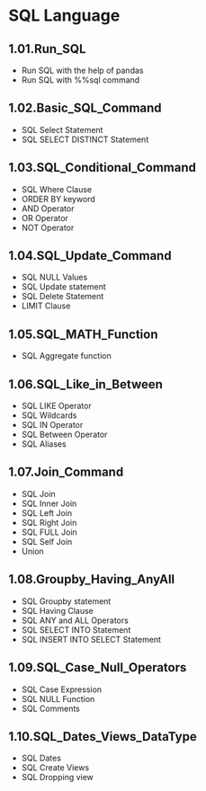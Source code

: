 # SQL Language

## 1.01.Run_SQL 
- Run SQL with the help of pandas
- Run SQL with %%sql command

## 1.02.Basic_SQL_Command
- SQL Select Statement
- SQL SELECT DISTINCT Statement

## 1.03.SQL_Conditional_Command
- SQL Where Clause
- ORDER BY keyword
- AND Operator
- OR Operator
- NOT Operator

## 1.04.SQL_Update_Command
- SQL NULL Values
- SQL Update statement
- SQL Delete Statement
- LIMIT Clause

## 1.05.SQL_MATH_Function
- SQL Aggregate function

## 1.06.SQL_Like_in_Between
- SQL LIKE Operator
- SQL Wildcards
- SQL IN Operator
- SQL Between Operator
- SQL Aliases

## 1.07.Join_Command
- SQL Join
- SQL Inner Join
- SQL Left Join
- SQL Right Join
- SQL FULL Join
- SQL Self Join
- Union

## 1.08.Groupby_Having_AnyAll
- SQL Groupby statement
- SQL Having Clause
- SQL ANY and ALL Operators
- SQL SELECT INTO Statement
- SQL INSERT INTO SELECT Statement

## 1.09.SQL_Case_Null_Operators
- SQL Case Expression
- SQL NULL Function
- SQL Comments

## 1.10.SQL_Dates_Views_DataType
- SQL Dates
- SQL Create Views
- SQL Dropping view